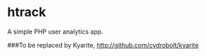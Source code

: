 htrack
======

A simple PHP user analytics app. 

###To be replaced by Kyarite, http://github.com/cydrobolt/kyarite
